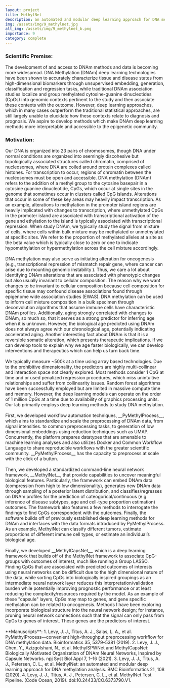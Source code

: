 ```yaml
---
layout: project
title: MethylNet
description: an automated and modular deep learning approach for DNA methylation analysis
img: /assets/img/9_methylnet.jpg
alt_img: /assets/img/9_methylnet_b.png
importance: 9
category: complete
---
```


<!-- ![methylnet](/levylab/assets/img/9_methylnet_b.png) -->
<h3 class="mt-2 text-3l leading-8 font-extrabold tracking-tight text-gray-900 sm:text-4l">
Scientific Premise:
</h3>
The development of and access to DNAm methods and data is becoming more widespread. DNA Methylation (DNAm) deep learning technologies have been shown to accurately characterize tissue and disease states from high-dimensional biomarkers through unsupervised embedding, generation, classification and regression tasks, while traditional DNAm association studies localize and group methylated cytosine-guanine dinucleotides (CpGs) into genomic contexts pertinent to the study and then associate these contexts with the outcome. However, deep learning approaches, which in many cases outperform the traditional statistical approaches, are still largely unable to elucidate how these contexts relate to diagnosis and prognosis. We aspire to develop methods which make DNAm deep learning methods more interpretable and accessible to the epigenetic community.

<h3 class="mt-2 text-3l leading-8 font-extrabold tracking-tight text-gray-900 sm:text-4l">
Motivation:
</h3>
Our DNA is organized into 23 pairs of chromosomes, though DNA under normal conditions are organized into seemingly discohesive but topologically associated structures called chromatin, comprised of nucleosomes, where DNA are coiled around protein complexes called histones. For transcription to occur, regions of chromatin between the nucleosomes must be open and accessible. DNA methylation (DNAm) refers to the addition of a methyl group to the cytosine basepair in a cytosine guanine dinucleotide, CpGs, which occur at single sites in the genome that sometimes occur in clusters called CpG islands. Alterations that occur in some of these key areas may heavily impact transcription. As an example, alterations to methylation in the promoter island regions are heavily implicated with changes to transcription, where unmethylated CpGs in the promoter island are associated with transcriptional activation of the gene and ethylation to the island is typically associated with transcriptional repression. When study DNAm, we typically study the signal from mixture of cells, where cells within bulk mixture may be methylated or unmethylated at specific sites. We refer to the proportion of methylated alleles at a site as the beta value which is typically close to zero or one to indicate hypomethylation or hypermethylation across the cell mixture accordingly.
<br/>
<br/>
DNA methylation may also serve as initiating alteration for oncogenesis (e.g., transcriptional repression of mismatch repair gene, where cancer can arise due to mounting genomic instability ). Thus, we care a lot about identifying DNAm alterations that are associated with phenotypic changes but also usually invariant to cellular composition. The reason why we want changes to be invariant to cellular composition because cell composition for specific tissue may confound disease associations found through epigenome wide association studies (EWAS). DNA methylation can be used to inform cell mixture composition in a bulk specimen through deconvolution algorithms that assume immune cells have characteristic DNAm profiles. Additionally, aging strongly correlated with changes to DNAm, so much so, that it serves as a strong predictor for inferring age when it is unknown. However, the biological age predicted using DNAm does not always agree with our chronological age, potentially indicating accelerated aging. Another interesting fact about DNAm is that it is a reversible somatic alteration, which presents therapeutic implications. If we can develop tools to explain why we age faster biologically, we can develop interventions and therapeutics which can help us turn back time.
<br/>
<br/>
We typically measure ~500k at a time using array based technologies. Due to the prohibitive dimensionality, the predictors are highly multi-collinear and interaction space not clearly explored. Most methods consider 1 CpG at time and or used penalized regression procedures, which miss unintuitive relationships and suffer from collinearity issues. Random forest algorithms have been successfully employed but are limited in massive compute time and memory. However, the deep learning models can operate on the order of 1 million CpGs at a time due to availability of graphics processing units. Our lab primarily employs deep learning methods to study DNA methylation.
<br/>
<br/>
First, we developed workflow automation techniques, __PyMethylProcess__, which aims to standardize and scale the preprocessing of DNAm data, from signal intensities. to common preprocessing tasks, to generation of low dimensional embeddings using reduction techniques such as UMAP. Concurrently, the platform prepares datatypes that are amenable to machine learning analyses and also utilizes Docker and Common Workflow Language to share reproducible workflows with the greater scientific community. __PyMethylProcess__ has the capacity to preprocess at scale with the click of a button.
<br/>
<br/>
Then, we developed a standardized command-line neural network framework, __MethylNet__, that provide capabilities to uncover meaningful biological features. Particularly, the framework can embed DNAm data (compression from high to low dimensionality), generates new DNAm data through sampling of a posterior latent distribution, and classifies/regresses on DNAm profiles for the prediction of cateogorical/continuous (e.g. inference of disease subtypes, age and cell-type proportion estimation) outcomes. The framework also features a few methods to interrogate the findings to find CpGs correspondent with the outcomes. Finally, the software builds off of previously established deep learning methods for DNAm and interfaces with the data formats introduced by PyMethylProcess. As an example, MethylNet can classify different tumors, estimate proportions of different immune cell types, or estimate an individual’s biological age.
<br/>
<br/>
Finally, we developed __MethylCapsNet__, which is a deep learning framework that builds off of the MethylNet framework to associate CpG-groups with outcomes of interest, much like running a Group LASSO. Finding CpGs that are associated with predicted outcomes of interests
using neural networks can be difficult due to the high dimensional
nature of the data, while sorting CpGs into biologically inspired
groupings as an intermediate neural network layer reduces this
interpretation/validation burden while potentially improving prognostic
performance or at least reducing the complexity/resources required by
the model. As an example of these "capsule" layers, CpGs may map to genes, and gene specific methylation can be related to oncogenesis. Methods I have been exploring incorporate biological structure into the neural network design; for instance, pruning neural network connections such that the signal can only pass from CpGs to genes of interest. These genes are the predictors of interest.
<br/>
<br/>
**Manuscripts**:
1. Levy, J. J., Titus, A. J., Salas, L. A., et al. PyMethylProcess—convenient high-throughput preprocessing workflow for DNA methylation data. Bioinformatics 35, 5379–5381 (2019).
2. Levy, J. J., Chen, Y., Azizgolshani, N., et al. MethylSPWNet and MethylCapsNet: Biologically Motivated Organization of DNAm Neural Networks, Inspired by Capsule Networks. npj Syst Biol Appl 7, 1–16 (2021).
3. Levy, J. J., Titus, A. J., Petersen, C. L., et al. MethylNet: an automated and modular deep learning approach for DNA methylation analysis. BMC Bioinformatics 21, 108 (2020).
4. Levy, J. J., Titus, A. J., Petersen, C. L., et al. MethylNet Test Pipeline. (Code Ocean, 2019). doi:10.24433/CO.6373790.V1.
